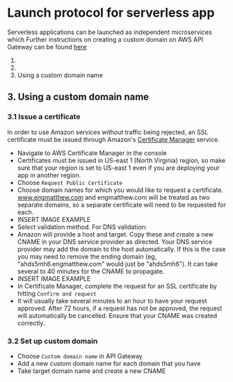 # Launch protocol for serverless app
Serverless applications can be launched as independent microservices which
Further instructions on creating a custom domain on AWS API Gateway can be found [here](https://medium.com/@maciejtreder/custom-domain-in-aws-api-gateway-a2b7feaf9c74)

1.
2.
3. Using a custom domain name

##

## 3. Using a custom domain name
### 3.1 Issue a certificate
In order to use Amazon services without traffic being rejected, an SSL certificate must be issued through Amazon's [Certificate Manager](https://www.aws.amazon.com) service.

 - Navigate to AWS Certificate Manager in the console
 - Certificates must be issued in US-east 1 (North Virginia) region, so make sure that your region is set to US-east 1 even if you are deploying your app in another region.
 - Choose `Request Public Certificate`
 - Choose domain names for which you would like to request a certificate. www.engmatthew.com and engmatthew.com will be treated as two separate domains, so a separate certificate will need to be requested for each.
  - INSERT IMAGE EXAMPLE
  - Select validation method. For DNS validation:
  - Amazon will provide a host and target. Copy these and create a new CNAME in your DNS service provider as directed. Your DNS service provider may add the domain to the host automatically. If this is the case you may need to remove the ending domain (eg, "ahds5mh6.engmatthew.com" would just be "ahds5mh6"). It can take several to 40 minutes for the CNAME to propagate.
  - INSERT IMAGE EXAMPLE
  - In Certificate Manager, complete the request for an SSL certificate by hitting `Confirm and request`
  - It will usually take several minutes to an hour to have your request approved. After 72 hours, if a request has not be approved, the request will automatically be cancelled. Ensure that your CNAME was created correctly.

### 3.2 Set up custom domain
 - Choose `Custom domain name` in API Gateway
 - Add a new custom domain name for each domain that you have
 - Take target domain name and create a new CNAME 
